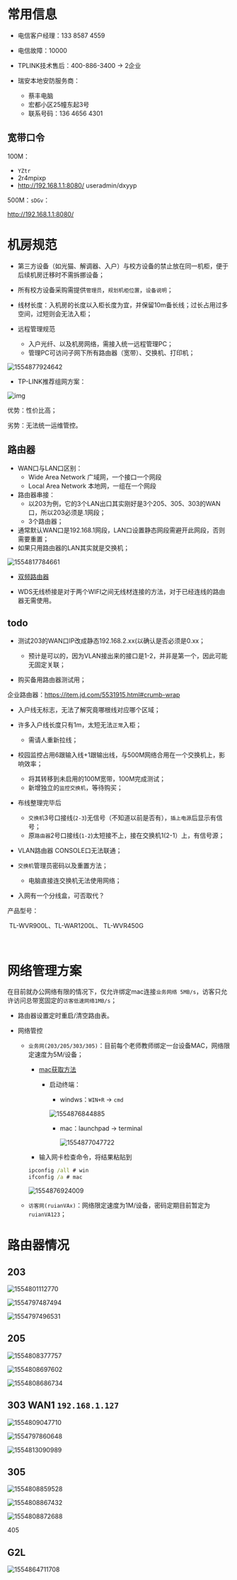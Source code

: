 # 常用信息

- 电信客户经理：133 8587 4559
- 电信故障：10000
- TPLINK技术售后：400-886-3400 -> 2企业

- 瑞安本地安防服务商：
  - 蔡丰电脑
  - 宏都小区25幢东起3号
  - 联系号码：136 4656 4301 

## 宽带口令

100M：

- `YZtr`
- 2r4mpixp
- http://192.168.1.1:8080/ useradmin/dxyyp

500M：`sDGv`：

http://192.168.1.1:8080/



# 机房规范

- 第三方设备（如光猫、解调器、入户）与校方设备的禁止放在同一机柜，便于后续机房迁移时不需拆挪设备；

- 所有校方设备采购需提供`管理员`，`规划机柜位置`，`设备说明`；
- 线材长度：入机房的长度以入柜长度为宜，并保留10m备长线；过长占用过多空间，过短则会无法入柜；

- 远程管理规范
  - 入户光纤、以及机房网络，需接入统一远程管理PC；
  - 管理PC可访问子网下所有路由器（宽带）、交换机、打印机；

![1554877924642](media/1554877924642.png)



- TP-LINK推荐组网方案：

![img](media/60C0679209AB97230ABAFC8171D6A2AE.png)

优势：性价比高；

劣势：无法统一运维管控。



## 路由器

- WAN口与LAN口区别：
  - Wide Area Network 广域网，一个接口一个网段
  - Local Area Network 本地网，一组在一个网段
- 路由器串接：
  - 以203为例，它的3个LAN出口其实刚好是3个205、305、303的WAN口，所以203必须是.1网段；
  - 3个路由器；
- 通常默认WAN口是192.168.1网段，LAN口设置静态网段需避开此网段，否则需要重置；
- 如果只用路由器的LAN其实就是交换机；

![1554817784661](media/1554817784661.png)

- [双频路由器](https://baijiahao.baidu.com/s?id=1608239954008774952&wfr=spider&for=pc)

- WDS无线桥接是对于两个WIFI之间无线材连接的方法，对于已经连线的路由器无需使用。





## todo

- 测试203的WAN口IP改成静态192.168.2.xx(以确认是否必须是0.xx；
  - 预计是可以的，因为VLAN接出来的接口是1-2，并非是第一个，因此可能无固定关联；

- 购买备用路由器测试用；



企业路由器：https://item.jd.com/5531915.html#crumb-wrap

- 入户线无标志，无法了解究竟哪根线对应哪个区域；
- 许多入户线长度只有1m，太短无法`正常`入柜；
  - 需请人重新拉线；
- 校园监控占用6跟输入线+1跟输出线，与500M网络合用在一个交换机上，影响效率；
  - 将其转移到未启用的100M宽带，100M完成测试；
  - 新增独立的`监控交换机`，等待购买；
- 布线整理完毕后
  - `交换机`3号口接线(`2-3`)无信号（不知道以前是否有），`插上电源`后显示有信号；
  - 原`路由器`2号口接线(`1-2`)太短接不上，接在交换机1(2-1）上，有信号源；



- VLAN路由器 CONSOLE口无法联通；
- `交换机`管理员密码以及重置方法；
  - 电脑直接连交换机无法使用网络；

- 入网有一个分线盒，可否取代？



产品型号：

​	TL-WVR900L、TL-WAR1200L、 TL-WVR450G

​	

# 网络管理方案

在目前就办公网络有限的情况下，仅允许绑定mac连接`业务网络 5MB/s`，访客只允许访问总带宽固定的`访客低速网络1MB/s`；
- 路由器设置定时重启/清空路由表。

- 网络管控

  - `业务网(203/205/303/305)`：目前每个老师教师绑定一台设备MAC，网络限定速度为5M/设备；

    - [mac获取方法](https://jingyan.baidu.com/article/b0b63dbf3fefd14a48307013.html)

      - 启动终端：

        - windws：`WIN+R` -> `cmd` 

        ![1554876844885](media/1554876844885.png)

        - mac：launchpad -> terminal

          ![1554877047722](media/1554877047722.png)

     - 输入网卡检查命令，将结果粘贴到
      ```bat
     ipconfig /all # win
     ifconfig /a # mac
      ```
     ![1554876924009](media/1554876924009.png)


  - `访客网(ruianVAx)`：网络限定速度为1M/设备，密码定期目前暂定为`ruianVA123`；





# 路由器情况

## 203

![1554801112770](media/1554801112770.png)

![1554797487494](media/1554797487494.png)

![1554797496531](media/1554797496531.png)

## 205

![1554808377757](media/1554808377757.png)

![1554808697602](media/1554808697602.png)

![1554808686734](media/1554808686734.png)

## 303 WAN1 `192.168.1.127` 

![1554809047710](media/1554809047710.png)

![1554797860648](media/1554797860648.png)

![1554813090989](media/1554813090989.png)

## 305

![1554808859528](media/1554808859528.png)

![1554808867432](media/1554808867432.png)

![1554808872688](media/1554808872688.png)



405

## G2L

![1554864711708](media/1554864711708.png)